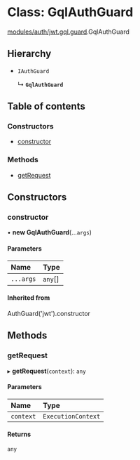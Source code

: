 # Class: GqlAuthGuard

[modules/auth/jwt.gql.guard](../modules/modules_auth_jwt_gql_guard.md).GqlAuthGuard

## Hierarchy

- `IAuthGuard`

  ↳ **`GqlAuthGuard`**

## Table of contents

### Constructors

- [constructor](modules_auth_jwt_gql_guard.GqlAuthGuard.md#constructor)

### Methods

- [getRequest](modules_auth_jwt_gql_guard.GqlAuthGuard.md#getrequest)

## Constructors

### constructor

• **new GqlAuthGuard**(...`args`)

#### Parameters

| Name | Type |
| :------ | :------ |
| `...args` | `any`[] |

#### Inherited from

AuthGuard('jwt').constructor

## Methods

### getRequest

▸ **getRequest**(`context`): `any`

#### Parameters

| Name | Type |
| :------ | :------ |
| `context` | `ExecutionContext` |

#### Returns

`any`
